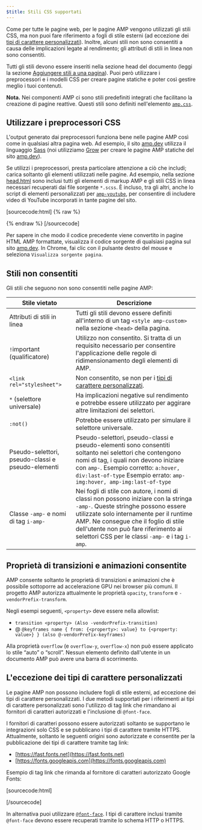 ```yaml
---
$title: Stili CSS supportati
---
```


Come per tutte le pagine web, per le pagine AMP vengono utilizzati gli stili CSS, ma non puoi fare riferimento a fogli di stile esterni (ad eccezione dei [tipi di carattere personalizzati](#the-custom-fonts-exception)).
Inoltre, alcuni stili non sono consentiti a causa delle implicazioni legate al rendimento; gli attributi di stili in linea non sono consentiti.

Tutti gli stili devono essere inseriti nella sezione head del documento (leggi la sezione [Aggiungere stili a una pagina](../../../../documentation/guides-and-tutorials/learn/validation-workflow/validate_amp.md)).
Puoi però utilizzare i preprocessori e i modelli CSS per creare pagine statiche e poter così gestire meglio i tuoi contenuti.

**Nota.** Nei componenti AMP ci sono stili predefiniti integrati che facilitano la creazione di pagine reattive.
Questi stili sono definiti nell'elemento [`amp.css`](https://github.com/ampproject/amphtml/blob/master/css/amp.css).

## Utilizzare i preprocessori CSS <a name="using-css-preprocessors"></a>

L'output generato dai preprocessori funziona bene nelle pagine AMP così come in qualsiasi altra pagina web.
Ad esempio, il sito [amp.dev](https://amp.dev/) utilizza il linguaggio [Sass](http://sass-lang.com/) (noi utilizziamo [Grow](http://grow.io/) per creare le pagine AMP statiche del sito [amp.dev](https://amp.dev/)).

Se utilizzi i preprocessori, presta particolare attenzione a ciò che includi; carica soltanto gli elementi utilizzati nelle pagine.
Ad esempio, nella sezione [head.html](https://github.com/ampproject/docs/blob/master/views/partials/head.html) sono inclusi tutti gli elementi di markup AMP e gli stili CSS in linea necessari recuperati dai file sorgente `*.scss`.
È incluso, tra gli altri, anche lo script di elementi personalizzati per [`amp-youtube`](../../../../documentation/components/reference/amp-youtube.md), per consentire di includere video di YouTube incorporati in tante pagine del sito.

[sourcecode:html] {% raw %}
<head>
  <meta charset="utf-8">
  <meta name="viewport" content="width=device-width,minimum-scale=1,initial-scale=1">
  <meta property="og:description" content="{% if doc.description %}{{doc.description}} – {% endif %}AMP Project">
  <meta name="description" content="{% if doc.description %}{{doc.description}} – {% endif %}AMP Project">

  <title>AMP Project</title>
  <link rel="shortcut icon" href="/static/img/amp_favicon.png">
  <link rel="canonical" href="{{doc.url}}">
  <link href="https://fonts.googleapis.com/css?family=Roboto:200,300,400,500,700" rel="stylesheet" type="text/css">
  <style amp-custom>
  {% include "/assets/css/main.min.css" %}
  </style>

  <style amp-boilerplate>body{-webkit-animation:-amp-start 8s steps(1,end) 0s 1 normal both;-moz-animation:-amp-start 8s steps(1,end) 0s 1 normal both;-ms-animation:-amp-start 8s steps(1,end) 0s 1 normal both;animation:-amp-start 8s steps(1,end) 0s 1 normal both}@-webkit-keyframes -amp-start{from{visibility:hidden}to{visibility:visible}}@-moz-keyframes -amp-start{from{visibility:hidden}to{visibility:visible}}@-ms-keyframes -amp-start{from{visibility:hidden}to{visibility:visible}}@-o-keyframes -amp-start{from{visibility:hidden}to{visibility:visible}}@keyframes -amp-start{from{visibility:hidden}to{visibility:visible}}</style><noscript><style amp-boilerplate>body{-webkit-animation:none;-moz-animation:none;-ms-animation:none;animation:none}</style></noscript>
  <script async src="https://cdn.ampproject.org/v0.js"></script>
  <script async custom-element="amp-carousel" src="https://cdn.ampproject.org/v0/amp-carousel-0.1.js"></script>
  <script async custom-element="amp-analytics" src="https://cdn.ampproject.org/v0/amp-analytics-0.1.js"></script>
  <script async custom-element="amp-lightbox" src="https://cdn.ampproject.org/v0/amp-lightbox-0.1.js"></script>
  <script async custom-element="amp-youtube" src="https://cdn.ampproject.org/v0/amp-youtube-0.1.js"></script>
  <script async custom-element="amp-sidebar" src="https://cdn.ampproject.org/v0/amp-sidebar-0.1.js"></script>
  <script async custom-element="amp-iframe" src="https://cdn.ampproject.org/v0/amp-iframe-0.1.js"></script>
</head>
{% endraw %} [/sourcecode]

Per sapere in che modo il codice precedente viene convertito in pagine HTML AMP formattate, visualizza il codice sorgente di qualsiasi pagina sul sito [amp.dev](https://amp.dev/).
In Chrome, fai clic con il pulsante destro del mouse e seleziona `Visualizza sorgente pagina`.

## Stili non consentiti

Gli stili che seguono non sono consentiti nelle pagine AMP:

<table>
  <thead>
    <tr>
      <th data-th="Banned style">Stile vietato</th>
      <th data-th="Description">Descrizione</th>
    </tr>
  </thead>
  <tbody>
    <tr>
      <td data-th="Banned style">Attributi di stili in linea</td>
      <td data-th="Description">Tutti gli stili devono essere definiti all'interno di un tag <code>&lt;style amp-custom&gt;</code> nella sezione <code>&lt;head&gt;</code> della pagina.</td>
    </tr>
    <tr>
      <td data-th="Banned style"><code>!</code>important (qualificatore) </td>
      <td data-th="Description">Utilizzo non consentito.
      Si tratta di un requisito necessario per consentire l'applicazione delle regole di ridimensionamento degli elementi di AMP.</td>
    </tr>
    <tr>
      <td data-th="Banned style"><code>&lt;link rel="stylesheet"&gt;</code></td>
      <td data-th="Description">Non consentito, se non per i <a href="#leccezione-dei-tipi-di-carattere-personalizzati">tipi di carattere personalizzati</a>.</td>
    </tr>
    <tr>
      <td data-th="Banned style"><code>*</code> (selettore universale)</td>
      <td data-th="Description">Ha implicazioni negative sul rendimento e potrebbe essere utilizzato per aggirare altre limitazioni dei selettori.</td>
    </tr>
    <tr>
      <td data-th="Banned style"><code>:not()</code></td>
      <td data-th="Description">Potrebbe essere utilizzato per simulare il selettore universale.</td>
    </tr>
    <tr>
      <td data-th="Banned style">Pseudo-selettori, pseudo-classi e pseudo-elementi</td>
      <td data-th="Description">Pseudo-selettori, pseudo-classi e pseudo-elementi sono consentiti soltanto nei selettori che contengono nomi di tag, i quali non devono iniziare con <code>amp-</code>.
      Esempio corretto: <code>a:hover, div:last-of-type</code>
      Esempio errato: <code>amp-img:hover, amp-img:last-of-type</code></td>
    </tr>
    <tr>
      <td data-th="Banned style">Classe <code>-amp-</code> e nomi di tag <code>i-amp-</code></td>
      <td data-th="Description">Nei fogli di stile con autore, i nomi di classi non possono iniziare con la stringa <code>-amp-</code>. Queste stringhe possono essere utilizzate solo internamente per il runtime AMP. Ne consegue che il foglio di stile dell'utente non può fare riferimento ai selettori CSS per le classi <code>-amp-</code> e i tag <code>i-amp</code>.</td>
    </tr>
  </tbody>
</table>

## Proprietà di transizioni e animazioni consentite <a name="the-custom-fonts-exception"></a>

AMP consente soltanto le proprietà di transizioni e animazioni che è possibile sottoporre ad accelerazione GPU nei browser più comuni.
Il progetto AMP autorizza attualmente le proprietà `opacity`, `transform` e `-vendorPrefix-transform`.

Negli esempi seguenti, `<property>` deve essere nella allowlist:

* `transition <property> (Also -vendorPrefix-transition)`
* @ `@keyframes name { from: {<property>: value} to {<property: value>} } (also @-vendorPrefix-keyframes)`

Alla proprietà `overflow` (e `overflow-y`, `overflow-x`) non può essere applicato lo stile “auto” o “scroll”.
Nessun elemento definito dall'utente in un documento AMP può avere una barra di scorrimento.

## L'eccezione dei tipi di carattere personalizzati <a name="leccezione-dei-tipi-di-carattere-personalizzati"></a>

Le pagine AMP non possono includere fogli di stile esterni, ad eccezione dei tipi di carattere personalizzati.
I due metodi supportati per i riferimenti ai tipi di carattere personalizzati sono l'utilizzo di tag link che rimandano ai fornitori di caratteri autorizzati e l'inclusione di `@font-face`.

I fornitori di caratteri possono essere autorizzati soltanto se supportano le integrazioni solo CSS e se pubblicano i tipi di carattere tramite HTTPS. Attualmente, soltanto le seguenti origini sono autorizzate e consentite per la pubblicazione dei tipi di carattere tramite tag link:

* [https://fast.fonts.net](https://fast.fonts.net)
* [https://fonts.googleapis.com](https://fonts.googleapis.com)

Esempio di tag link che rimanda al fornitore di caratteri autorizzato Google Fonts:

[sourcecode:html]
<link rel="stylesheet" href="https://fonts.googleapis.com/css?family=Tangerine">
[/sourcecode]

In alternativa puoi utilizzare [`@font-face`](https://developer.mozilla.org/it-IT/docs/Web/CSS/@font-face).
I tipi di carattere inclusi tramite `@font-face` devono essere recuperati tramite lo schema HTTP o HTTPS.
